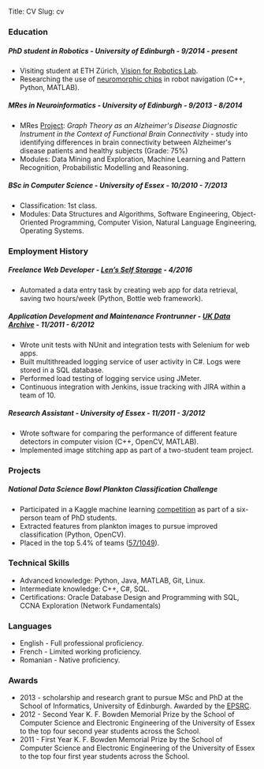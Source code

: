Title: CV
Slug: cv

### **Education**

##### **PhD student in Robotics** - **University of Edinburgh** - 9/2014 - present

- Visiting student at ETH Zürich, [Vision for Robotics Lab](http://www.v4rl.ethz.ch/).
- Researching the use of [neuromorphic chips](http://inilabs.com/products/dynamic-vision-sensors/) in robot navigation (C++, Python, MATLAB).

##### **MRes in Neuroinformatics** - **University of Edinburgh** - 9/2013 - 8/2014

- MRes [Project](https://github.com/dnstanciu/masters-project/): *Graph Theory as an Alzheimer's Disease Diagnostic Instrument in the Context of Functional Brain Connectivity* - study into identifying differences in brain connectivity between Alzheimer's disease patients and healthy subjects (Grade: 75%)
- Modules: Data Mining and Exploration, Machine Learning and Pattern Recognition, Probabilistic Modelling and Reasoning.

##### **BSc in Computer Science** - **University of Essex** - 10/2010 - 7/2013

- Classification: 1st class.
- Modules: Data Structures and Algorithms, Software Engineering, Object-Oriented Programming, Computer Vision, Natural Language Engineering, Operating Systems.

### **Employment History**

##### **Freelance Web Developer** - **[Len’s Self Storage](http://www.lenlothian.com)** - 4/2016

- Automated a data entry task by creating web app for data retrieval, saving two hours/week (Python, Bottle web framework).

##### **Application Development and Maintenance Frontrunner** - **[UK Data Archive](http://www.data-archive.ac.uk)** - 11/2011 - 6/2012

- Wrote unit tests with NUnit and integration tests with Selenium for web apps.
- Built multithreaded logging service of user activity in C#. Logs were stored in a SQL database.
- Performed load testing of logging service using JMeter.
- Continuous integration with Jenkins, issue tracking with JIRA within a team of 10.

##### **Research Assistant** - **University of Essex** - 11/2011 - 3/2012

- Wrote software for comparing the performance of different feature detectors in computer vision (C++, OpenCV, MATLAB).
- Implemented image stitching app as part of a two-student team project.

### **Projects**

##### **National Data Science Bowl Plankton Classification Challenge**

- Participated in a Kaggle machine learning [competition](https://www.kaggle.com/c/datasciencebowl) as part of a six-person team of PhD students.
- Extracted features from plankton images to pursue improved classification (Python, OpenCV).
- Placed in the top 5.4% of teams ([57/1049](https://www.kaggle.com/c/datasciencebowl/leaderboard/private#team-134151)).

### **Technical Skills**

- Advanced knowledge: Python, Java, MATLAB, Git, Linux.
- Intermediate knowledge: C++, C#, SQL.
- Certifications: Oracle Database Design and Programming with SQL, CCNA Exploration (Network Fundamentals)

### **Languages**

- English - Full professional proficiency.
- French - Limited working proficiency.
- Romanian - Native proficiency.

### **Awards**

- 2013 - scholarship and research grant to pursue MSc and PhD at the School of Informatics, University of Edinburgh. Awarded by the [EPSRC](https://www.epsrc.ac.uk).
- 2012 - Second Year K. F. Bowden Memorial Prize by the School of Computer Science and Electronic Engineering of the University of Essex to the top four second year students across the School.
- 2011 - First Year K. F. Bowden Memorial Prize by the School of Computer Science and Electronic Engineering of the University of Essex to the top four first year students across the School.
